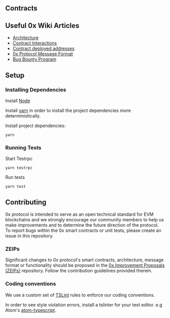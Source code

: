 Contracts
-----

## Useful 0x Wiki Articles

* [Architecture](https://0xproject.com/wiki#Architecture)
* [Contract Interactions](https://0xproject.com/wiki#Contract-Interactions)
* [Contract deployed addresses](https://0xproject.com/wiki#Deployed-Addresses)
* [0x Protocol Message Format](https://0xproject.com/wiki#Message-Format)
* [Bug Bounty Program](https://0xproject.com/wiki#Bug-Bounty)

## Setup

### Installing Dependencies

Install [Node](https://nodejs.org/en/download/releases/)

Install [yarn](https://yarnpkg.com/lang/en/docs/install/) in order to install the project dependencies more deterministically.

Install project dependencies:

```
yarn
```

### Running Tests

Start Testrpc

```
yarn testrpc
```

Run tests

```
yarn test
```

## Contributing

0x protocol is intended to serve as an open technical standard for EVM blockchains and we strongly encourage our community members to help us make improvements and to determine the future direction of the protocol. To report bugs within the 0x smart contracts or unit tests, please create an issue in this repository.

### ZEIPs
Significant changes to 0x protocol's smart contracts, architecture, message format or functionality should be proposed in the [0x Improvement Proposals (ZEIPs)](https://github.com/0xProject/ZEIPs) repository. Follow the contribution guidelines provided therein.

### Coding conventions

We use a custom set of [TSLint](https://palantir.github.io/tslint/) rules to enforce our coding conventions.

In order to see style violation errors, install a tslinter for your text editor. e.g Atom's [atom-typescript](https://atom.io/packages/atom-typescript).
